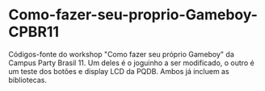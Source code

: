 # Como-fazer-seu-proprio-Gameboy-CPBR11
Códigos-fonte do workshop "Como fazer seu próprio Gameboy" da Campus Party Brasil 11. Um deles é o joguinho a ser modificado, o outro é um teste dos botões e display LCD da PQDB. Ambos já incluem as bibliotecas.
